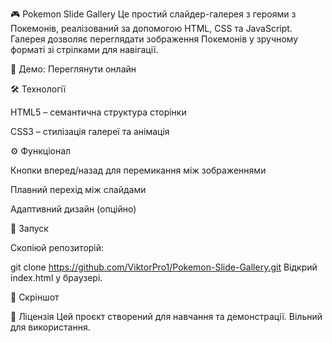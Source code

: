 🎮 Pokemon Slide Gallery
Це простий слайдер-галерея з героями з Покемонів, реалізований за допомогою HTML, CSS та JavaScript. Галерея дозволяє переглядати зображення Покемонів у зручному форматі зі стрілками для навігації.

🔗 Демо: Переглянути онлайн

🛠 Технології

HTML5 – семантична структура сторінки

CSS3 – стилізація галереї та анімація

⚙️ Функціонал

Кнопки вперед/назад для перемикання між зображеннями

Плавний перехід між слайдами

Адаптивний дизайн (опційно)

🚀 Запуск

Скопіюй репозиторій:

git clone https://github.com/ViktorPro1/Pokemon-Slide-Gallery.git
Відкрий index.html у браузері.

📸 Скріншот

<!-- Замінити, якщо додаси скріншот -->

📄 Ліцензія
Цей проєкт створений для навчання та демонстрації. Вільний для використання.
